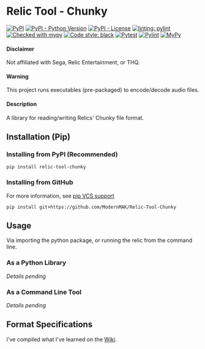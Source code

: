 # Relic Tool - Chunky
[![PyPI](https://img.shields.io/pypi/v/relic-tool-chunky)](https://pypi.org/project/Relic-Tool-Chunky/)
[![PyPI - Python Version](https://img.shields.io/pypi/pyversions/relic-tool-chunky)](https://www.python.org/downloads/)
[![PyPI - License](https://img.shields.io/pypi/l/relic-tool-chunky)](https://github.com/ModernMAK/Relic-Tool-Chunky/blob/main/LICENSE.txt)
[![linting: pylint](https://img.shields.io/badge/linting-pylint-yellowgreen)](https://github.com/PyCQA/pylint)
[![Checked with mypy](http://www.mypy-lang.org/static/mypy_badge.svg)](http://mypy-lang.org/)
[![Code style: black](https://img.shields.io/badge/code%20style-black-000000.svg)](https://github.com/psf/black)
[![Pytest](https://github.com/ModernMAK/Relic-Tool-Chunky/actions/workflows/pytest.yml/badge.svg)](https://github.com/ModernMAK/Relic-Tool-Chunky/actions/workflows/pytest.yml)
[![Pylint](https://github.com/ModernMAK/Relic-Tool-Chunky/actions/workflows/pylint.yml/badge.svg)](https://github.com/ModernMAK/Relic-Tool-Chunky/actions/workflows/pylint.yml)
[![MyPy](https://github.com/ModernMAK/Relic-Tool-Chunky/actions/workflows/mypy.yml/badge.svg)](https://github.com/ModernMAK/Relic-Tool-Chunky/actions/workflows/mypy.yml)
#### Disclaimer
Not affiliated with Sega, Relic Entertainment, or THQ.
#### Warning
This project runs executables (pre-packaged) to encode/decode audio files.
#### Description
A library for reading/writing Relics' Chunky file format.

## Installation (Pip)
### Installing from PyPI (Recommended)
```
pip install relic-tool-chunky
```
### Installing from GitHub
For more information, see [pip VCS support](https://pip.pypa.io/en/stable/topics/vcs-support/#git)
```
pip install git+https://github.com/ModernMAK/Relic-Tool-Chunky
```

## Usage
Via importing the python package, or running the relic from the command line.<br>
### As a Python Library
*Details pending*

### As a Command Line Tool
*Details pending*

## Format Specifications
I've compiled what I've learned on the [Wiki](https://github.com/ModernMAK/Relic-Tool-Chunky/wiki).